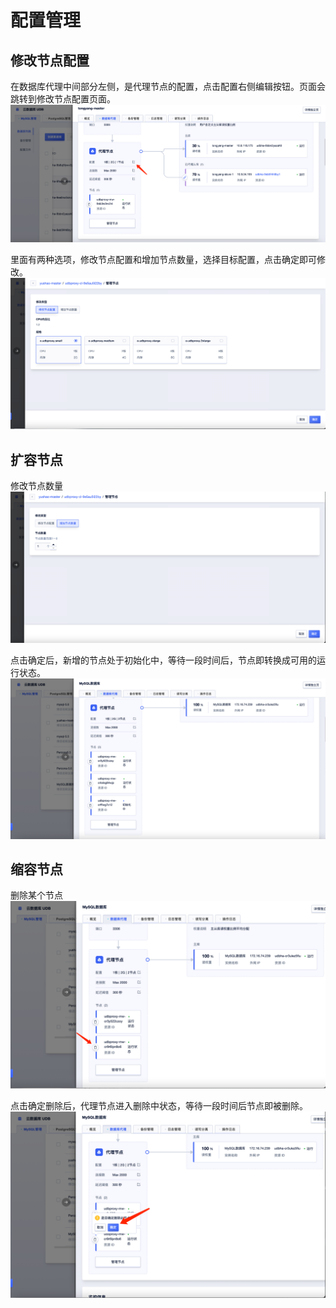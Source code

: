 # 配置管理


## 修改节点配置

在数据库代理中间部分左侧，是代理节点的配置，点击配置右侧编辑按钮。页面会跳转到修改节点配置页面。
![image](/images/proxy-node-1.png)

里面有两种选项，修改节点配置和增加节点数量，选择目标配置，点击确定即可修改。
![img.png](/images/proxy-node-2.png)

## 扩容节点
修改节点数量
![img.png](/images/proxy-node-3.png)

点击确定后，新增的节点处于初始化中，等待一段时间后，节点即转换成可用的运行状态。
![img.png](/images/proxy-node-10.png)

## 缩容节点

删除某个节点
![img.png](/images/proxy-node-8.png)

点击确定删除后，代理节点进入删除中状态，等待一段时间后节点即被删除。
![img.png](/images/proxy-node-9.png)

